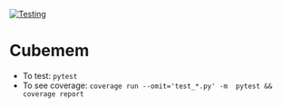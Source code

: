 [![Testing](https://github.com/adamurban98/cubemem/actions/workflows/test.yml/badge.svg)](https://github.com/adamurban98/cubemem/actions/workflows/test.yml)

# Cubemem

- To test: `pytest`
- To see coverage: `coverage run --omit='test_*.py' -m  pytest && coverage report`
